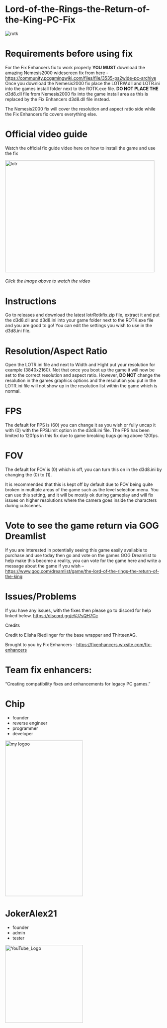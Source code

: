 # Lord-of-the-Rings-the-Return-of-the-King-PC-Fix

![rotk](https://github.com/user-attachments/assets/f91a8508-3f3e-400f-8181-8253e549e347)

# Requirements before using fix
For the Fix Enhancers fix to work properly **YOU MUST** download the amazing Nemesis2000 widescreen fix from here - https://community.pcgamingwiki.com/files/file/3535-ps2wide-pc-archive
Once you download the Nemesis2000 fix place the LOTRW.dll and LOTR.ini into the games install folder next to the ROTK.exe file. **DO NOT PLACE THE** d3d8.dll file from Nemesis2000 fix into the game install area as this is replaced by the Fix Enhancers d3d8.dll file instead.

The Nemesis2000 fix will cover the resolution and aspect ratio side while the Fix Enhancers fix covers everything else.

# Official video guide

Watch the official fix guide video here on how to install the game and use the fix

<a href="https://youtu.be/PwNYVdbBBWg?si=oH_Nc8lonx2bT9GM">
  <img src="https://github.com/user-attachments/assets/01b8606b-0ed3-4ff5-8d29-c0b66f61f88b" alt="lotr" width="480" height="360">
</a><br>

###### <i>Click the image above to watch the video</i>

# Instructions
Go to releases and download the latest lotrRotkfix.zip file, extract it and put the d3d8.dll and d3d8.ini into your game folder next to the ROTK.exe file and you are good to go! You can edit the settings you wish to use in the d3d8.ini file.

# Resolution/Aspect Ratio
Open the LOTR.ini file and next to Width and Hight put your resolution for example (3840x2160). Not that once you boot up the game it will now be set to the correct resolution and aspect ratio. However, **DO NOT** change the resolution in the games graphics options and the resolution you put in the LOTR.ini file will not show up in the resolution list within the game which is normal.

# FPS
The default for FPS is (60) you can change it as you wish or fully uncap it with (0) with the FPSLimit option in the d3d8.ini file. The FPS has been limited to 120fps in this fix due to game breaking bugs going above 120fps.

# FOV
The default for FOV is (0) which is off, you can turn this on in the d3d8.ini by changing the (0) to (1). 

It is recommended that this is kept off by default due to FOV being quite broken in multiple areas of the game such as the level selection menu. You can use this setting, and it will be mostly ok during gameplay and will fix issues on higher resolutions where the camera goes inside the characters during cutscenes.

# Vote to see the game return via GOG Dreamlist
If you are interested in potentially seeing this game easily available to purchase and use today then go and vote on the games GOG Dreamlist to help make this become a reality, you can vote for the game here and write a message about the game if you wish – https://www.gog.com/dreamlist/game/the-lord-of-the-rings-the-return-of-the-king 

# Issues/Problems
If you have any issues, with the fixes then please go to discord for help linked below. https://discord.gg/eVJ7sQH7Cc

Credits

Credit to Elisha Riedlinger for the base wrapper and ThirteenAG.

Brought to you by Fix Enhancers - https://fixenhancers.wixsite.com/fix-enhancers

# Team fix enhancers:
“Creating compatibility fixes and enhancements for legacy PC games.”

# Chip
- founder
- reverse engineer
- programmer
- developer
  
<img width="250" height="500" alt="my logoo" src="https://github.com/user-attachments/assets/9bb13d3f-0734-4f1d-b68f-14114b13744a" />


# JokerAlex21 
- founder
- admin
- tester 

<img width="250" height="250" alt="YouTube_Logo" src="https://github.com/user-attachments/assets/5c7204ca-4bca-4673-8117-965732e7ee6d" />
